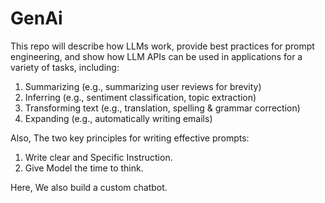 # GenAi

This repo will describe how LLMs work, provide best practices for prompt engineering, and show how LLM APIs can be used in applications for a variety of tasks, including:

  1. Summarizing (e.g., summarizing user reviews for brevity)
  2. Inferring (e.g., sentiment classification, topic extraction)
  3. Transforming text (e.g., translation, spelling & grammar correction)
  4. Expanding (e.g., automatically writing emails)

Also, The two key principles for writing effective prompts:
  1. Write clear and Specific Instruction.
  2. Give Model the time to think.

Here, We also build a custom chatbot. 
